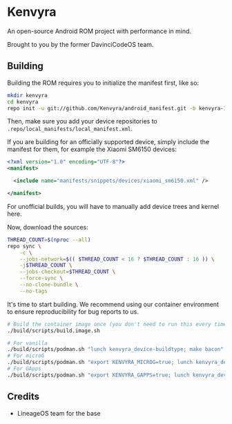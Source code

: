 # Kenvyra

An open-source Android ROM project with performance in mind.

Brought to you by the former DavinciCodeOS team.

## Building

Building the ROM requires you to initialize the manifest first, like so:

```bash
mkdir kenvyra
cd kenvyra
repo init -u git://github.com/Kenvyra/android_manifest.git -b kenvyra-13.0
```

Then, make sure you add your device repositories to `.repo/local_manifests/local_manifest.xml`.

If you are building for an officially supported device, simply include the manifest for them, for example the Xiaomi SM6150 devices:

```xml
<?xml version="1.0" encoding="UTF-8"?>
<manifest>

  <include name="manifests/snippets/devices/xiaomi_sm6150.xml" />

</manifest>
```

For unofficial builds, you will have to manually add device trees and kernel here.

Now, download the sources:

```bash
THREAD_COUNT=$(nproc --all)
repo sync \
    -c \
    --jobs-network=$(( $THREAD_COUNT < 16 ? $THREAD_COUNT : 16 )) \
    -j$THREAD_COUNT \
    --jobs-checkout=$THREAD_COUNT \
    --force-sync \
    --no-clone-bundle \
    --no-tags
```

It's time to start building. We recommend using our container environment to ensure reproducibility for bug reports to us.

```bash
# Build the container image once (you don't need to run this every time, just once)
./build/scripts/build.image.sh

# For vanilla
./build/scripts/podman.sh "lunch kenvyra_device-buildtype; make bacon"
# For microG
./build/scripts/podman.sh "export KENVYRA_MICROG=true; lunch kenvyra_device-buildtype; make bacon"
# For GApps
./build/scripts/podman.sh "export KENVYRA_GAPPS=true; lunch kenvyra_device-buildtype; make bacon"
```

## Credits

- LineageOS team for the base
